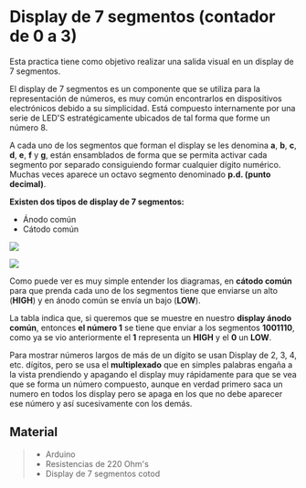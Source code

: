 # Display de 7 segmentos (contador de 0 a 3)

Esta practica tiene como objetivo realizar una salida visual en un display de 7 segmentos. 

El display de 7 segmentos es un componente que se utiliza para la representación de números, es muy común encontrarlos en dispositivos electrónicos debido a su simplicidad. Está compuesto internamente por una serie de LED'S estratégicamente ubicados de tal forma que forme un número 8.

A cada uno de los segmentos que forman el display se les denomina **a**, **b**, **c**, **d**, **e**, **f** y **g**, están ensamblados de forma que se permita activar cada segmento por separado consiguiendo formar cualquier dígito numérico. Muchas veces aparece un octavo segmento denominado **p.d. (punto decimal)**.

**Existen dos tipos de display de 7 segmentos:**

- Ánodo común
-  Cátodo común

![](https://http2.mlstatic.com/display-7-segmentos-5611ah-catodo-comun-arduino-pic-arm-avr-D_NQ_NP_835181-MLV25645714860_062017-F.jpg)
 
![](https://http2.mlstatic.com/display-7-segmentos-1-digito-catodo-comun-rojo-arduino-D_NQ_NP_942204-MLA27477084127_062018-F.jpg)

Como puede ver es muy simple entender los diagramas, en **cátodo común** para que prenda cada uno de los segmentos tiene que enviarse un alto (**HIGH**) y en ánodo común se envía un bajo (**LOW**).

La tabla indica que, si queremos que se muestre en nuestro **display ánodo común**, entonces **el número 1** se tiene que enviar a los segmentos **1001110**, como ya se vio anteriormente el **1** representa un **HIGH** y el **0** un **LOW**.

Para mostrar números largos de más de un dígito se usan Display de 2, 3, 4, etc. dígitos, pero se usa el **multiplexado** que en simples palabras engaña a la vista prendiendo y apagando el display muy rápidamente para que se vea que se forma un número compuesto, aunque en verdad primero saca un numero en todos los display pero se apaga en los que no debe aparecer ese número y así sucesivamente con los demás.

## Material
> - Arduino
> - Resistencias de 220 Ohm's
> - Display de 7 segmentos cotod

<!--stackedit_data:
eyJoaXN0b3J5IjpbLTExOTc3Mzg3ODcsLTk3ODIzNjg5NSwxNz
U4OTAzNzA1XX0=
-->